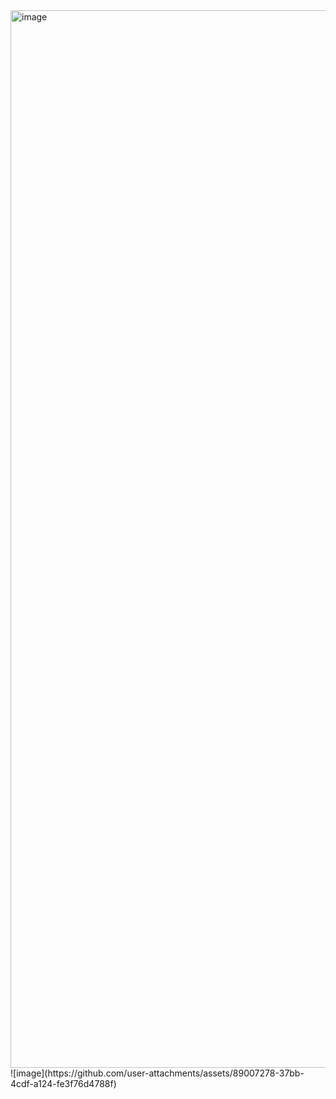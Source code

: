 <img width="1692" alt="image" src="https://github.com/user-attachments/assets/1fbc206e-2966-4237-bfba-f6dcfe532f51">
![image](https://github.com/user-attachments/assets/89007278-37bb-4cdf-a124-fe3f76d4788f)
